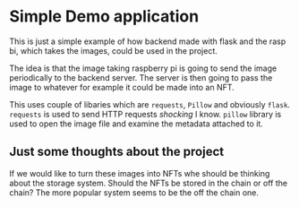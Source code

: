 # Simple Demo application
This is just a simple example of how backend made with flask and the rasp bi, which takes the images, could be used in the project.

The idea is that the image taking raspberry pi is going to send the image periodically to the backend server. The server is then going to pass the image to whatever for example it could be made into an NFT.

This uses couple of libaries which are `requests`, `Pillow` and obviously `flask`. `requests` is used to send HTTP requests *shocking* I know. `pillow` library is used to open the image file and examine the metadata attached to it.

## Just some thoughts about the project
If we would like to turn these images into NFTs whe should be thinking about the storage system. Should the NFTs be stored in the chain or off the chain? The more popular system seems to be the off the chain one.